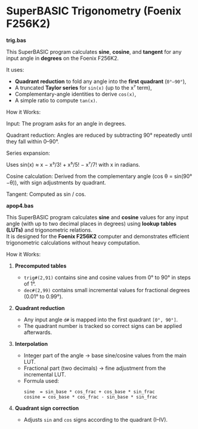 # SuperBASIC Trigonometry (Foenix F256K2)

**trig.bas**

This SuperBASIC program calculates **sine**, **cosine**, and **tangent** for any input angle in **degrees** on the Foenix F256K2.

It uses:
- **Quadrant reduction** to fold any angle into the **first quadrant** (`0°–90°`),
- A truncated **Taylor series** for `sin(x)` (up to the x⁷ term),
- Complementary-angle identities to derive `cos(x)`,
- A simple ratio to compute `tan(x)`.

How it Works:

Input: The program asks for an angle in degrees.

Quadrant reduction: Angles are reduced by subtracting 90° repeatedly until they fall within 0–90°.

Series expansion:

Uses sin(x) ≈ x − x³/3! + x⁵/5! − x⁷/7! with x in radians.

Cosine calculation: Derived from the complementary angle (cos θ = sin(90°−θ)), with sign adjustments by quadrant.

Tangent: Computed as sin / cos.

**apop4.bas**

This SuperBASIC program calculates **sine** and **cosine** values for any input angle (with up to two decimal places in degrees) using **lookup tables (LUTs)** and trigonometric relations.  
It is designed for the **Foenix F256K2** computer and demonstrates efficient trigonometric calculations without heavy computation.

How it Works:

1. **Precomputed tables**  
   - `trig#(2,91)` contains sine and cosine values from 0° to 90° in steps of 1°.  
   - `dec#(2,99)` contains small incremental values for fractional degrees (0.01° to 0.99°).  

2. **Quadrant reduction**  
   - Any input angle `d#` is mapped into the first quadrant `[0°, 90°]`.  
   - The quadrant number is tracked so correct signs can be applied afterwards.  

3. **Interpolation**  
   - Integer part of the angle → base sine/cosine values from the main LUT.  
   - Fractional part (two decimals) → fine adjustment from the incremental LUT.  
   - Formula used:  
     ```
     sine  = sin_base * cos_frac + cos_base * sin_frac
     cosine = cos_base * cos_frac - sin_base * sin_frac
     ```

4. **Quadrant sign correction**  
   - Adjusts `sin` and `cos` signs according to the quadrant (I–IV).  

